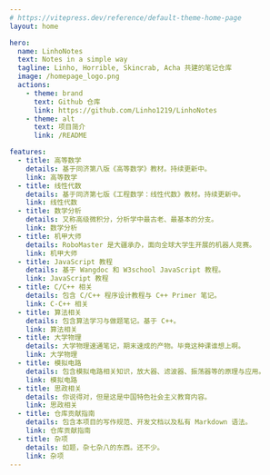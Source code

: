 ```yaml
---
# https://vitepress.dev/reference/default-theme-home-page
layout: home

hero:
  name: LinhoNotes
  text: Notes in a simple way
  tagline: Linho, Horrible, Skincrab, Acha 共建的笔记仓库
  image: /homepage_logo.png
  actions:
    - theme: brand
      text: Github 仓库
      link: https://github.com/Linho1219/LinhoNotes
    - theme: alt
      text: 项目简介
      link: /README

features:
  - title: 高等数学
    details: 基于同济第八版《高等数学》教材。持续更新中。
    link: 高等数学
  - title: 线性代数
    details: 基于同济第七版《工程数学：线性代数》教材。持续更新中。
    link: 线性代数
  - title: 数学分析
    details: 又称高级微积分，分析学中最古老、最基本的分支。
    link: 数学分析
  - title: 机甲大师
    details: RoboMaster 是大疆承办，面向全球大学生开展的机器人竞赛。
    link: 机甲大师
  - title: JavaScript 教程
    details: 基于 Wangdoc 和 W3school JavaScript 教程。
    link: JavaScript 教程
  - title: C/C++ 相关
    details: 包含 C/C++ 程序设计教程与 C++ Primer 笔记。
    link: C-C++ 相关
  - title: 算法相关
    details: 包含算法学习与做题笔记。基于 C++。
    link: 算法相关
  - title: 大学物理
    details: 大学物理速通笔记，期末速成的产物。毕竟这种课谁想上啊。
    link: 大学物理
  - title: 模拟电路
    details: 包含模拟电路相关知识，放大器、滤波器、振荡器等的原理与应用。
    link: 模拟电路
  - title: 思政相关
    details: 你说得对，但是这是中国特色社会主义教育内容。
    link: 思政相关
  - title: 仓库贡献指南
    details: 包含本项目的写作规范、开发文档以及私有 Markdown 语法。
    link: 仓库贡献指南
  - title: 杂项
    details: 如题，杂七杂八的东西。还不少。
    link: 杂项
---
```

